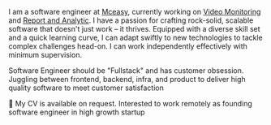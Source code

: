 I am a software engineer at [Mceasy](https://www.mceasy.com/), currently working on [Video Monitoring](https://www.mceasy.com/solusi/video-monitoring/) and [Report and Analytic](https://www.mceasy.com/solusi/report-and-analytics/). I have a passion for crafting rock-solid, scalable software that doesn't just work – it thrives. Equipped with a diverse skill set and a quick learning curve, I can adapt swiftly to new technologies to tackle complex challenges head-on. I can work independently effectively with minimum supervision. 

Software Engineer should be "Fullstack" and has customer obsession. Juggling between frontend, backend, infra, and product to deliver high quality software to meet customer satisfaction 

💼 My CV is available on request. Interested to work remotely as founding software engineer in high growth startup
